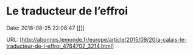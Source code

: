 # Le traducteur de l’effroi

Date: 2018-08-25 22:08:47
[[]]

URL: [http://abonnes.lemonde.fr/europe/article/2015/09/20/a-calais-le-traducteur-de-l-effroi_4764702_3214.html]

